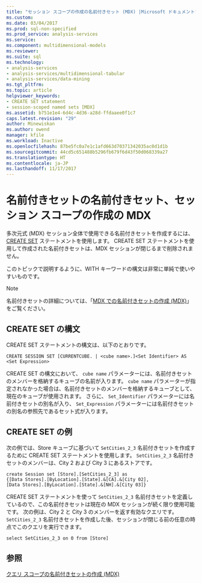 ```yaml
---
title: "セッション スコープの作成の名前付きセット (MDX) |Microsoft ドキュメント"
ms.custom: 
ms.date: 03/04/2017
ms.prod: sql-non-specified
ms.prod_service: analysis-services
ms.service: 
ms.component: multidimensional-models
ms.reviewer: 
ms.suite: sql
ms.technology:
- analysis-services
- analysis-services/multidimensional-tabular
- analysis-services/data-mining
ms.tgt_pltfrm: 
ms.topic: article
helpviewer_keywords:
- CREATE SET statement
- session-scoped named sets [MDX]
ms.assetid: b751e1e4-6d4c-4d36-a28d-ffdaaee0f1c7
caps.latest.revision: "29"
author: Minewiskan
ms.author: owend
manager: kfile
ms.workload: Inactive
ms.openlocfilehash: 87be5fc0a7e1c1afd663d70371342035ac0d1d1b
ms.sourcegitcommit: 44cd5c651488b5296fb679f6d43f50d068339a27
ms.translationtype: HT
ms.contentlocale: ja-JP
ms.lasthandoff: 11/17/2017
---
```

# <a name="mdx-named-sets---creating-session-scoped-named-sets"></a>名前付きセットの名前付きセット、セッション スコープの作成の MDX
  多次元式 (MDX) セッション全体で使用できる名前付きセットを作成するには、 [CREATE SET](../../../mdx/mdx-data-definition-create-set.md) ステートメントを使用します。 CREATE SET ステートメントを使用して作成された名前付きセットは、MDX セッションが閉じるまで削除されません。  
  
 このトピックで説明するように、WITH キーワードの構文は非常に単純で使いやすいものです。  
  
> [!NOTE]  
>  名前付きセットの詳細については、「[MDX での名前付きセットの作成 &#40;MDX&#41;](../../../analysis-services/multidimensional-models/mdx/mdx-named-sets-building-named-sets.md)」をご覧ください。  
  
## <a name="create-set-syntax"></a>CREATE SET の構文  
 CREATE SET ステートメントの構文は、以下のとおりです。  
  
```  
CREATE SESSION SET [CURRENTCUBE. | <cube name>.]<Set Identifier> AS <Set Expression>  
```  
  
 CREATE SET の構文において、 `cube name` パラメーターには、名前付きセットのメンバーを格納するキューブの名前が入ります。 `cube name` パラメーターが指定されなかった場合は、名前付きセットのメンバーを格納するキューブとして、現在のキューブが使用されます。 さらに、 `Set_Identifier` パラメーターには名前付きセットの別名が入り、 `Set_Expression` パラメーターには名前付きセットの別名の参照先であるセット式が入ります。  
  
## <a name="create-set-example"></a>CREATE SET の例  
 次の例では、Store キューブに基づいて `SetCities_2_3` 名前付きセットを作成するために CREATE SET ステートメントを使用します。 `SetCities_2_3` 名前付きセットのメンバーは、City&#xA0;2 および City&#xA0;3 にあるストアです。  
  
```  
create Session set [Store].[SetCities_2_3] as  
{[Data Stores].[ByLocation].[State].&[CA].&[City 02],  
[Data Stores].[ByLocation].[State].&[NH].&[City 03]}  
```  
  
 CREATE SET ステートメントを使って `SetCities_2_3` 名前付きセットを定義しているので、この名前付きセットは現在の MDX セッションが続く限り使用可能です。 次の例は、City&#xA0;2 と City&#xA0;3 のメンバーを返す有効なクエリです。 `SetCities_2_3` 名前付きセットを作成した後、セッションが閉じる前の任意の時点でこのクエリを実行できます。  
  
```  
select SetCities_2_3 on 0 from [Store]  
```  
  
## <a name="see-also"></a>参照  
 [クエリ スコープの名前付きセットの作成 &#40;MDX&#41;](../../../analysis-services/multidimensional-models/mdx/mdx-named-sets-creating-query-scoped-named-sets.md)  
  
  
